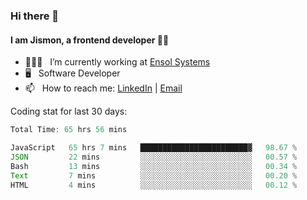 ### Hi there 👋

#### I am Jismon, a frontend developer 👦🏻

- 🧑🏻‍💻   &nbsp; I’m currently working at <a href='https://www.ensolsystems.com/' target="_blank">Ensol Systems</a>
- 🖥   &nbsp; Software Developer
- 📫   &nbsp; How to reach me: <a href='https://www.linkedin.com/in/jismonthomas/'>LinkedIn</a> | <a href='mailto:hellojismonthomas@gmail.com'>Email</a>

Coding stat for last 30 days:
<!--START_SECTION:waka-->

```javascript
Total Time: 65 hrs 56 mins

JavaScript   65 hrs 7 mins   ████████████████████████▓   98.67 %
JSON         22 mins         ░░░░░░░░░░░░░░░░░░░░░░░░░   00.57 %
Bash         13 mins         ░░░░░░░░░░░░░░░░░░░░░░░░░   00.34 %
Text         7 mins          ░░░░░░░░░░░░░░░░░░░░░░░░░   00.20 %
HTML         4 mins          ░░░░░░░░░░░░░░░░░░░░░░░░░   00.12 %
```

<!--END_SECTION:waka-->

<!--
**jismonthomas/jismonthomas** is a ✨ _special_ ✨ repository because its `README.md` (this file) appears on your GitHub profile.

Here are some ideas to get you started:

- 🔭 I’m currently working on ...
- 🌱 I’m currently learning ...
- 👯 I’m looking to collaborate on ...
- 🤔 I’m looking for help with ...
- 💬 Ask me about ...
- 📫 How to reach me: ...
- 😄 Pronouns: ...
- ⚡ Fun fact: ...
-->
